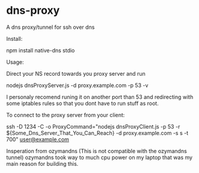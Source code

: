 dns-proxy
=========

A dns proxy/tunnel for ssh over dns


Install:

npm install native-dns stdio


Usage:

Direct your NS record towards you proxy server
and run

nodejs dnsProxyServer.js -d proxy.example.com -p 53 -v

I personaly recomend runing it on another port than 53 and redirecting with some
iptables rules so that you dont have to run stuff as root.

To connect to the proxy server from your client:

ssh -D 1234 -C -o ProxyCommand="nodejs dnsProxyClient.js -p 53 -r ${Some_Dns_Server_That_You_Can_Reach} -d proxy.example.com -s s -t 700" user@example.com


Insperation from ozymandns (This is not compatible with the ozymandns tunnel)
ozymandns took way to much cpu power on my laptop that was my main reason for building this.
